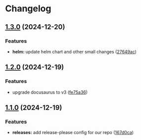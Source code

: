 # Changelog

## [1.3.0](https://github.com/maxa-ai/releases-maxa-ai.github.io/compare/releases-maxa-ai-v1.2.0...releases-maxa-ai-v1.3.0) (2024-12-20)


### Features

* **helm:** update helm chart and other small changes ([27649ac](https://github.com/maxa-ai/releases-maxa-ai.github.io/commit/27649acb5702d49dfd0adb2906285f8fa3cb1a90))

## [1.2.0](https://github.com/maxa-ai/releases-maxa-ai.github.io/compare/releases-maxa-ai-v1.1.0...releases-maxa-ai-v1.2.0) (2024-12-19)


### Features

* upgrade docusaurus to v3 ([fe75a36](https://github.com/maxa-ai/releases-maxa-ai.github.io/commit/fe75a362e09ce579acfa43d52e53d776e0bab9ea))

## [1.1.0](https://github.com/maxa-ai/releases-maxa-ai.github.io/compare/releases-maxa-ai-v1.0.0...releases-maxa-ai-v1.1.0) (2024-12-19)


### Features

* **releases:** add release-please config for our repo ([167d0ca](https://github.com/maxa-ai/releases-maxa-ai.github.io/commit/167d0ca88d554fd4a6568460e804a98bbee99816))
